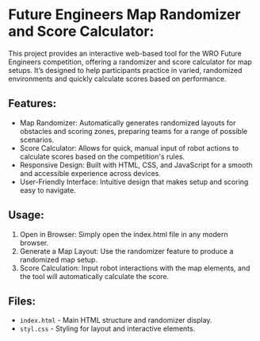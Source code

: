 # Future Engineers Map Randomizer and Score Calculator:

This project provides an interactive web-based tool for the WRO Future Engineers competition, offering a randomizer and score calculator for map setups. It’s designed to help participants practice in varied, randomized environments and quickly calculate scores based on performance.

## Features:
- Map Randomizer: Automatically generates randomized layouts for obstacles and scoring zones, preparing teams for a range of possible scenarios.
- Score Calculator: Allows for quick, manual input of robot actions to calculate scores based on the competition's rules.
- Responsive Design: Built with HTML, CSS, and JavaScript for a smooth and accessible experience across devices.
- User-Friendly Interface: Intuitive design that makes setup and scoring easy to navigate.

## Usage:
1) Open in Browser: Simply open the index.html file in any modern browser.
2) Generate a Map Layout: Use the randomizer feature to produce a randomized map setup.
3) Score Calculation: Input robot interactions with the map elements, and the tool will automatically calculate the score.

## Files:
- `index.html` - Main HTML structure and randomizer display.
- `styl.css` - Styling for layout and interactive elements.
